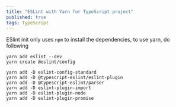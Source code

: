```yaml
---
title: "ESLint with Yarn for TypeScript project"
published: true
tags: TypeScript
---
```


ESlint init only uses `npm` to install the dependencies, to use yarn, do
following

```shell
yarn add eslint --dev
yarn create @eslint/config

yarn add -D eslint-config-standard
yarn add -D @typescript-eslint/eslint-plugin
yarn add -D @typescript-eslint/parser
yarn add -D eslint-plugin-import
yarn add -D eslint-plugin-node
yarn add -D eslint-plugin-promise
```
